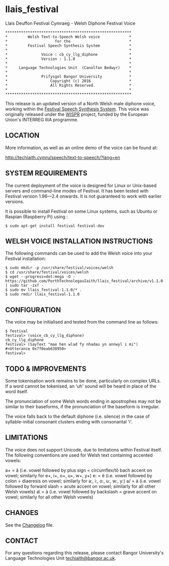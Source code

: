 # llais_festival
Llais Deuffon Festival Cymraeg - Welsh Diphone Festival Voice

```
********************************************************
*         Welsh Text-to-Speech Welsh voice             *
*                     for the                          *
*         Festival Speech Synthesis System             *
*                                                      *
*               Voice : cb_cy_llg_diphone              *
*               Version : 1.1.0                        *
*                                                      *
*     Language Technologies Unit  (Canolfan Bedwyr)    *
*                                                      *
*               Prifysgol Bangor University            *
*                   Copyright (c) 2016                 *
*                   All Rights Reserved.               * 
*                                                      *
********************************************************
```

This release is an updated version of a North Welsh male diphone voice, working within the [Festival Speech Synthesis System](http://www.cstr.ed.ac.uk/projects/festival/).
This voice was originally released under the [WISPR](http://www.e-gymraeg.org/wispr) project, funded by the European Union's INTERREG IIIA programme.

## LOCATION

More information, as well as an online demo of the voice can be found at:

http://techiaith.cymru/speech/text-to-speech/?lang=en

## SYSTEM REQUIREMENTS

The current deployment of the voice is designed for Linux or Unix-based servers and command-line modes of Festival. It has been tested with Festival version 1.96—2.4 onwards. It is not guaranteed to work with earlier versions.

It is possible to install Festival on some Linux systems, such as Ubuntu or Raspian (Raspberry Pi) using :

```
$ sudo apt-get install festival festival-dev
```

## WELSH VOICE INSTALLATION INSTRUCTIONS

The following commands can be used to add the Welsh voice into your Festival installation:

```
$ sudo mkdir -p /usr/share/festival/voices/welsh
$ cd /usr/share/festival/voices/welsh
$ wget --progress=dot:mega -O - https://github.com/PorthTechnolegauIaith/llais_festival/archive/v1.1.0.tar.gz | sudo tar -zxf -
$ sudo mv llais_festival-1.1.0/* .
$ sudo rmdir llais_festival-1.1.0
```

## CONFIGURATION

The voice may be initialised and tested from the command line as follows:

```
$ festival
festival> (voice_cb_cy_llg_diphone)
cb_cy_llg_diphone
festival> (SayText "mae hen wlad fy nhadau yn annwyl i mi")
#<Utterance 0x7f0eab638950>
festival>
```

## TODO & IMPROVEMENTS

Some tokenisation work remains to be done, particularly on complex URLs. If a word cannot be tokenised, an 'uh' sound will be heard in place of the word itself.

The pronunciation of some Welsh words ending in apostrophes may not be similar to their baseforms, if the pronunciation of the baseform is irregular.

The voice falls back to the default diphone (i.e. silence) in the case of syllable-initial consonant clusters ending with consonantal 'i'.

## LIMITATIONS

The voice does not support Unicode, due to limitations within Festival itself. The following conventions are used for Welsh text containing accented vowels:

a+ = â (i.e. vowel followed by plus sign = circumflex/tô bach accent on vowel; similarly for e+, i+, o+, u+, w+, y+)
e: = ë (i.e. vowel followed by colon = diaeresis on vowel; similarly for a:, i:, o:, u:, w:, y:)
a/ = á (i.e. vowel followed by forward slash = acute accent on vowel; similarly for all other Welsh vowels)
a\ = à (i.e. vowel followed by backslash = grave accent on vowel; similarly for all other Welsh vowels)

## CHANGES

See the [Changelog](Changelog) file.


## CONTACT

For any questions regarding this release, please contact Bangor University's Language Technologies Unit <techiaith@bangor.ac.uk>.
